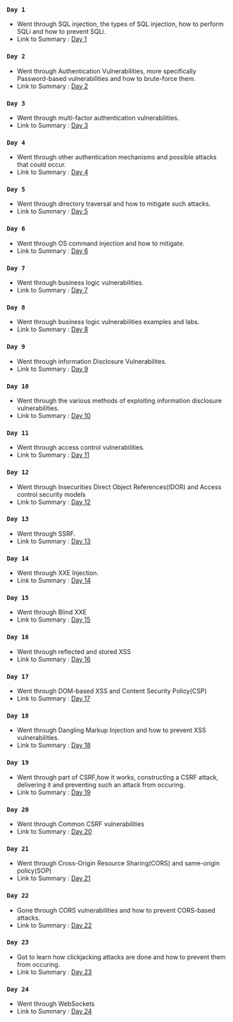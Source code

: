 ### `Day 1`
- Went through SQL injection, the types of SQL injection, how to perform SQLi and how to prevent SQLi.
- Link to Summary : [Day 1](https://github.com/fr334aks/100-days-of-Hacking/tree/main/Fraize/Day%201)

### `Day 2`
- Went through Authentication Vulnerabilities, more specifically Password-based vulnerabilities and how to brute-force them.
- Link to Summary : [Day 2](https://github.com/fr334aks/100-days-of-Hacking/tree/main/Fraize/2.Authentication)

### `Day 3`
- Went through multi-factor authentication vulnerabilities.
- Link to Summary : [Day 3](https://github.com/fr334aks/100-days-of-Hacking/tree/main/Fraize/3.Authentication)

### `Day 4`
- Went through other authentication mechanisms and possible attacks that could occur.
- Link to Summary : [Day 4](https://github.com/fr334aks/100-days-of-Hacking/tree/main/Fraize/4.Authentication)

### `Day 5`
- Went through directory traversal and how to mitigate such attacks.
- Link to Summary : [Day 5](https://github.com/fr334aks/100-days-of-Hacking/tree/main/Fraize/5.Directory%20Traversal)

### `Day 6`
- Went through OS command injection and how to mitigate.
- Link to Summary : [Day 6](https://github.com/fr334aks/100-days-of-Hacking/tree/main/Fraize/6.OS_command_injection)

### `Day 7`
- Went through business logic vulnerabilities.
- Link to Summary : [Day 7](https://github.com/fr334aks/100-days-of-Hacking/tree/main/Fraize/7.Business%20logic%20vulnerabilities)

### `Day 8`
- Went through business logic vulnerabilities examples and labs.
- Link to Summary : [Day 8](https://github.com/fr334aks/100-days-of-Hacking/tree/main/Fraize/8.Business%20Logic%20Vulnerabilities)

### `Day 9`
- Went through information Disclosure Vulnerabilites.
- Link to Summary : [Day 9](https://github.com/fr334aks/100-days-of-Hacking/tree/main/Fraize/9.Information%20Disclosure%20Vulnerabilities)

### `Day 10`
- Went through the various methods of exploiting information disclosure vulnerabilities.
- Link to Summary : [Day 10](https://github.com/fr334aks/100-days-of-Hacking/tree/main/Fraize/10.Finding%20and%20Exploiting%20Information%20Disclosure%20Vulnerabilities)

### `Day 11`
- Went through access control vulnerabilities.
- Link to Summary : [Day 11](https://github.com/fr334aks/100-days-of-Hacking/tree/main/Fraize/11-12.Access_control)

### `Day 12`
- Went through Insecurities Direct Object References(IDOR) and Access control security models
- Link to Summary : [Day 12](https://github.com/fr334aks/100-days-of-Hacking/tree/main/Fraize/11-12.Access_control)

### `Day 13`
- Went through SSRF.
- Link to Summary : [Day 13](https://github.com/fr334aks/100-days-of-Hacking/tree/main/Fraize/13.Server-Side%20Request%20Forgery)

### `Day 14`
- Went through XXE Injection.
- Link to Summary : [Day 14](https://github.com/fr334aks/100-days-of-Hacking/tree/main/Fraize/14.XXE%20Injection)

### `Day 15`
- Went through Blind XXE 
- Link to Summary : [Day 15](https://github.com/fr334aks/100-days-of-Hacking/tree/main/Fraize/15.Blind%20XXE)

### `Day 16`
- Went through reflected and stored XSS
- Link to Summary : [Day 16](https://github.com/fr334aks/100-days-of-Hacking/tree/main/Fraize/Day%2016.XSS)

### `Day 17`
- Went through DOM-based XSS and Content Security Policy(CSP)
- Link to Summary : [Day 17](https://github.com/fr334aks/100-days-of-Hacking/tree/main/Fraize/17.XSS)

### `Day 18`
- Went through Dangling Markup Injection and how to prevent XSS vulnerabilities.
- Link to Summary : [Day 18](https://github.com/fr334aks/100-days-of-Hacking/tree/main/Fraize/18.XSS)

### `Day 19`
- Went through part of CSRF,how it works, constructing a CSRF attack, delivering it and preventing such an attack from occuring.
- Link to Summary : [Day 19](https://github.com/fr334aks/100-days-of-Hacking/tree/main/Fraize/19.CSRF)

### `Day 20`
- Went through Common CSRF vulnerabilities
- Link to Summary : [Day 20](https://github.com/fr334aks/100-days-of-Hacking/tree/main/Fraize/20.CSRF)

### `Day 21`
- Went through Cross-Origin Resource Sharing(CORS) and same-origin policy(SOP)
- Link to Summary : [Day 21](https://github.com/fr334aks/100-days-of-Hacking/tree/main/Fraize/21.Cors)

### `Day 22`
- Gone through CORS vulnerabilities and how to prevent CORS-based attacks.
- Link to Summary : [Day 22](https://github.com/fr334aks/100-days-of-Hacking/tree/main/Fraize/22.CORS)

### `Day 23`
- Got to learn how clickjacking attacks are done and how to prevent them from occuring.
- Link to Summary : [Day 23](https://github.com/fr334aks/100-days-of-Hacking/tree/main/Fraize/23.Clickjacking)

### `Day 24`
- Went through WebSockets
- Link to Summary : [Day 24](https://github.com/fr334aks/100-days-of-Hacking/tree/main/Fraize/24.WebSockets)
